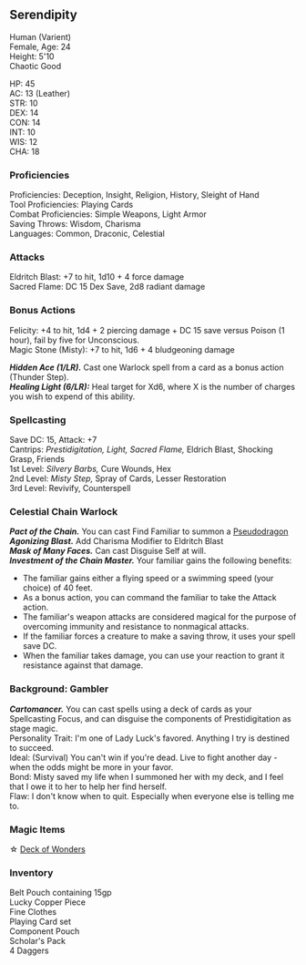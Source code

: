 ## Serendipity
Human (Varient) \
Female, Age: 24 \
Height: 5'10 \
Chaotic Good

HP: 45 \
AC: 13 (Leather) \
STR: 10 \
DEX: 14 \
CON: 14 \
INT: 10 \
WIS: 12 \
CHA: 18

### Proficiencies
Proficiencies: Deception, Insight, Religion, History, Sleight of Hand \
Tool Proficiencies: Playing Cards \
Combat Proficiencies: Simple Weapons, Light Armor \
Saving Throws: Wisdom, Charisma \
Languages: Common, Draconic, Celestial

### Attacks
Eldritch Blast: +7 to hit, 1d10 + 4 force damage \
Sacred Flame: DC 15 Dex Save, 2d8 radiant damage

### Bonus Actions
Felicity: +4 to hit, 1d4 + 2 piercing damage + DC 15 save versus Poison (1 hour), fail by five for Unconscious. \
Magic Stone (Misty): +7 to hit, 1d6 + 4 bludgeoning damage

***Hidden Ace (1/LR).*** Cast one Warlock spell from a card as a bonus action (Thunder Step). \
***Healing Light (6/LR):*** Heal target for Xd6, where X is the number of charges you wish to expend of this ability. 

### Spellcasting
Save DC: 15, Attack: +7 \
Cantrips: *Prestidigitation, Light, Sacred Flame,* Eldrich Blast, Shocking Grasp, Friends \
1st Level: *Silvery Barbs,* Cure Wounds, Hex \
2nd Level: *Misty Step,* Spray of Cards, Lesser Restoration \
3rd Level: Revivify, Counterspell

### Celestial Chain Warlock 
***Pact of the Chain.*** You can cast Find Familiar to summon a [Pseudodragon](https://www.dndbeyond.com/monsters/16986-pseudodragon) \
***Agonizing Blast.*** Add Charisma Modifier to Eldritch Blast \
***Mask of Many Faces.*** Can cast Disguise Self at will. \
***Investment of the Chain Master.*** Your familiar gains the following benefits:
- The familiar gains either a flying speed or a swimming speed (your choice) of 40 feet.
- As a bonus action, you can command the familiar to take the Attack action.
- The familiar's weapon attacks are considered magical for the purpose of overcoming immunity and resistance to nonmagical attacks.
- If the familiar forces a creature to make a saving throw, it uses your spell save DC.
- When the familiar takes damage, you can use your reaction to grant it resistance against that damage.

### Background: Gambler
***Cartomancer.*** You can cast spells using a deck of cards as your Spellcasting Focus, and can disguise the components of Prestidigitation as stage magic. \
Personality Trait: I'm one of Lady Luck's favored. Anything I try is destined to succeed. \
Ideal: (Survival) You can't win if you're dead. Live to fight another day - when the odds might be more in your favor. \
Bond: Misty saved my life when I summoned her with my deck, and I feel that I owe it to her to help her find herself. \
Flaw: I don't know when to quit. Especially when everyone else is telling me to.

### Magic Items
☆ [Deck of Wonders](http://dnd5e.wikidot.com/wondrous-items:deck-of-wonder)

### Inventory
Belt Pouch containing 15gp \
Lucky Copper Piece \
Fine Clothes \
Playing Card set \
Component Pouch \
Scholar's Pack \
4 Daggers





